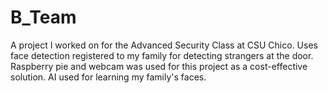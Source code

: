 # B_Team

A project I worked on for the Advanced Security Class at CSU Chico. Uses face detection registered to my family for detecting strangers at the door. Raspberry pie and webcam was used for this project as a cost-effective solution. AI used for learning my family's faces. 
